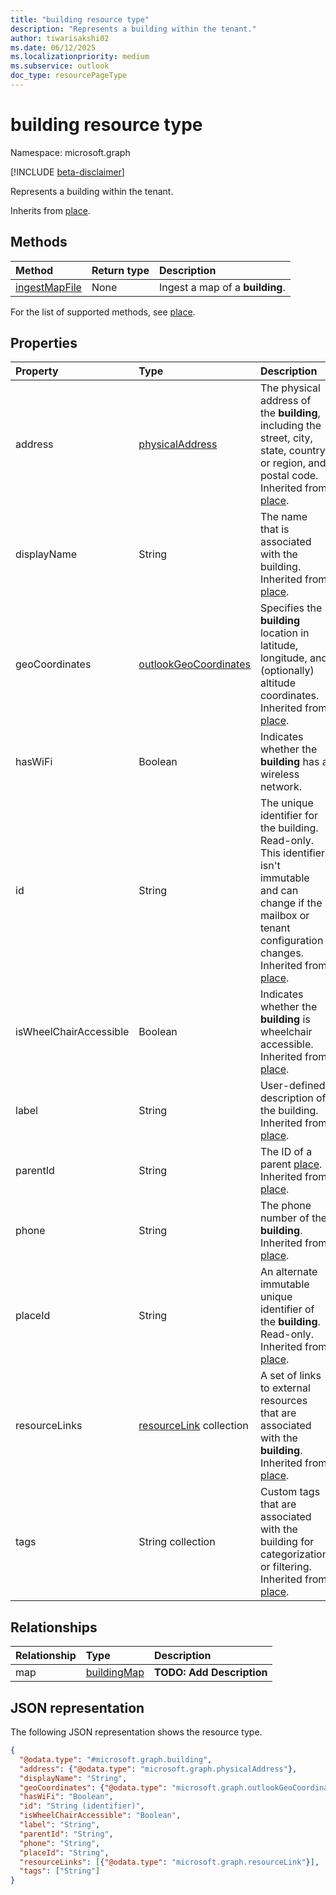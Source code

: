 ```yaml
---
title: "building resource type"
description: "Represents a building within the tenant."
author: tiwarisakshi02
ms.date: 06/12/2025
ms.localizationpriority: medium
ms.subservice: outlook
doc_type: resourcePageType
---
```


# building resource type

Namespace: microsoft.graph

[!INCLUDE [beta-disclaimer](../../includes/beta-disclaimer.md)]

Represents a building within the tenant.

Inherits from [place](./place.md).

## Methods
|Method|Return type|Description|
|:---|:---|:---|
|[ingestMapFile](../api/building-ingestmapfile.md)|None|Ingest a map of a **building**.|
For the list of supported methods, see [place](./place.md).

## Properties
|Property|Type|Description|
|:---|:---|:---|
|address|[physicalAddress](./physicaladdress.md)|The physical address of the **building**, including the street, city, state, country or region, and postal code. Inherited from [place](./place.md). |
|displayName|String|The name that is associated with the building. Inherited from [place](./place.md). |
|geoCoordinates|[outlookGeoCoordinates](./outlookgeocoordinates.md)|Specifies the **building** location in latitude, longitude, and (optionally) altitude coordinates. Inherited from [place](./place.md). |
|hasWiFi|Boolean|Indicates whether the **building** has a wireless network. |
|id|String|The unique identifier for the building. Read-only. This identifier isn't immutable and can change if the mailbox or tenant configuration changes. Inherited from [place](./place.md).|
|isWheelChairAccessible|Boolean|Indicates whether the **building** is wheelchair accessible. Inherited from [place](./place.md). |
|label |String |User-defined description of the building. Inherited from [place](./place.md). |
|parentId|String|The ID of a parent [place](../resources/place.md). Inherited from [place](./place.md).|
|phone|String|The phone number of the **building**. Inherited from [place](./place.md). |
|placeId|String|An alternate immutable unique identifier of the **building**. Read-only. Inherited from [place](./place.md). |
|resourceLinks|[resourceLink](./resourcelink.md) collection|A set of links to external resources that are associated with the **building**. Inherited from [place](./place.md). |
|tags|String collection|Custom tags that are associated with the building for categorization or filtering. Inherited from [place](./place.md). |

## Relationships
|Relationship|Type|Description|
|:---|:---|:---|
|map|[buildingMap](../resources/buildingmap.md)|**TODO: Add Description**|

## JSON representation
The following JSON representation shows the resource type.
<!-- {
  "blockType": "resource",
  "keyProperty": "id",
  "@odata.type": "microsoft.graph.building",
  "baseType": "microsoft.graph.place",
  "openType": false
}
-->
``` json
{
  "@odata.type": "#microsoft.graph.building",
  "address": {"@odata.type": "microsoft.graph.physicalAddress"},
  "displayName": "String",
  "geoCoordinates": {"@odata.type": "microsoft.graph.outlookGeoCoordinates"},
  "hasWiFi": "Boolean",
  "id": "String (identifier)",
  "isWheelChairAccessible": "Boolean",
  "label": "String",
  "parentId": "String",
  "phone": "String",
  "placeId": "String",
  "resourceLinks": [{"@odata.type": "microsoft.graph.resourceLink"}],
  "tags": ["String"]
}
```

